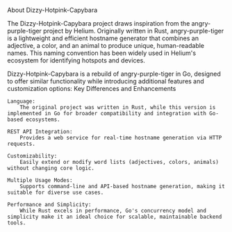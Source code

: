 
About Dizzy-Hotpink-Capybara

The Dizzy-Hotpink-Capybara project draws inspiration from the angry-purple-tiger project by Helium. Originally written in Rust, angry-purple-tiger is a lightweight and efficient hostname generator that combines an adjective, a color, and an animal to produce unique, human-readable names. This naming convention has been widely used in Helium's ecosystem for identifying hotspots and devices.

Dizzy-Hotpink-Capybara is a rebuild of angry-purple-tiger in Go, designed to offer similar functionality while introducing additional features and customization options:
Key Differences and Enhancements

    Language:
        The original project was written in Rust, while this version is implemented in Go for broader compatibility and integration with Go-based ecosystems.

    REST API Integration:
        Provides a web service for real-time hostname generation via HTTP requests.

    Customizability:
        Easily extend or modify word lists (adjectives, colors, animals) without changing core logic.

    Multiple Usage Modes:
        Supports command-line and API-based hostname generation, making it suitable for diverse use cases.

    Performance and Simplicity:
        While Rust excels in performance, Go's concurrency model and simplicity make it an ideal choice for scalable, maintainable backend tools.
